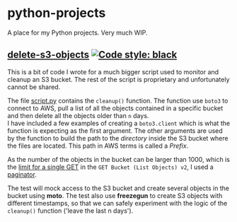 # python-projects

A place for my Python projects. Very much WIP.

## [delete-s3-objects](delete-s3-objects) [![Code style: black](https://img.shields.io/badge/code%20style-black-000000.svg)](https://github.com/ambv/black)
This is a bit of code I wrote for a much bigger script used to monitor and cleanup an S3 bucket. The rest of the script is proprietary and unfortunately cannot be shared.

The file [script.py](delete-s3-objects/script.py) contains the `cleanup()` function. The function use `boto3` to connect to AWS, pull a list of all the objects contained in a specific bucket and then delete all the objects older than `n` days.  
I have included a few examples of creating a `boto3.client` which is what the function is expecting as the first argument. The other arguments are used by the function to build the path to the _directory_ inside the S3 bucket where the files are located. This path in AWS terms is called a _Prefix_.

As the number of the objects in the bucket can be larger than 1000, which is the [limit for a single GET](https://docs.aws.amazon.com/AmazonS3/latest/API/v2-RESTBucketGET.html) in the `GET Bucket (List Objects) v2`, I used a [paginator](https://boto3.amazonaws.com/v1/documentation/api/latest/guide/paginators.html).

The test will mock access to the S3 bucket and create several objects in the bucket using **moto**. The test also use **freezegun** to create S3 objects with different timestamps, so that we can safely experiment with the logic of the `cleanup()` function ('leave the last n days').
